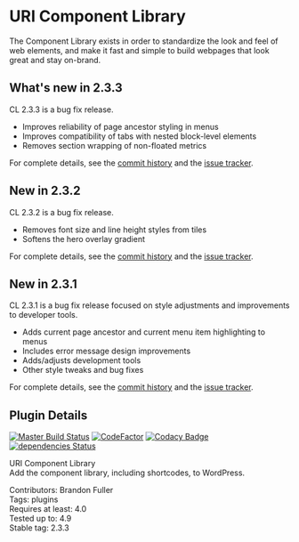# URI Component Library

The Component Library exists in order to standardize the look and feel of web elements, and make it fast and simple to build webpages that look great and stay on-brand.

## What's new in 2.3.3

CL 2.3.3 is a bug fix release.

* Improves reliability of page ancestor styling in menus
* Improves compatibility of tabs with nested block-level elements
* Removes section wrapping of non-floated metrics

For complete details, see the [commit history](https://github.com/uriweb/uri-component-library/pull/84/commits) and the [issue tracker](https://github.com/uriweb/uri-component-library/issues). 

## New in 2.3.2

CL 2.3.2 is a bug fix release.

* Removes font size and line height styles from tiles
* Softens the hero overlay gradient

For complete details, see the [commit history](https://github.com/uriweb/uri-component-library/pull/82/commits) and the [issue tracker](https://github.com/uriweb/uri-component-library/issues). 

## New in 2.3.1

CL 2.3.1 is a bug fix release focused on style adjustments and improvements to developer tools.

* Adds current page ancestor and current menu item highlighting to menus
* Includes error message design improvements
* Adds/adjusts development tools
* Other style tweaks and bug fixes

For complete details, see the [commit history](https://github.com/uriweb/uri-component-library/pull/80/commits) and the [issue tracker](https://github.com/uriweb/uri-component-library/issues). 

## Plugin Details

[![Master Build Status](https://travis-ci.org/uriweb/uri-component-library.svg?branch=master "Master build status")](https://travis-ci.org/uriweb/uri-component-library)
[![CodeFactor](https://www.codefactor.io/repository/github/uriweb/uri-component-library/badge/master)](https://www.codefactor.io/repository/github/uriweb/uri-component-library/overview/master)
[![Codacy Badge](https://api.codacy.com/project/badge/Grade/043fca0aa28b4b2db799d5daacf2d27d?branch=master)](https://www.codacy.com/app/uriweb/uri-component-library?utm_source=github.com&amp;utm_medium=referral&amp;utm_content=uriweb/uri-component-library&amp;utm_campaign=Badge_Grade)
[![dependencies Status](https://david-dm.org/uriweb/uri-component-library/status.svg)](https://david-dm.org/uriweb/uri-component-library)

URI Component Library  
Add the component library, including shortcodes, to WordPress.  

Contributors: Brandon Fuller  
Tags: plugins  
Requires at least: 4.0  
Tested up to: 4.9  
Stable tag: 2.3.3  